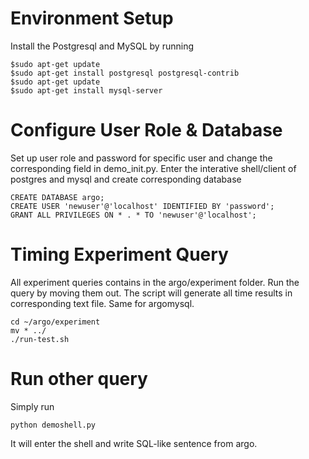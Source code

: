 # Environment Setup
Install the Postgresql and MySQL by running
```
$sudo apt-get update
$sudo apt-get install postgresql postgresql-contrib
$sudo apt-get update
$sudo apt-get install mysql-server
```

# Configure User Role & Database
Set up user role and password for specific user and change the corresponding field in demo_init.py. Enter the interative shell/client of postgres and mysql and create corresponding database
```
CREATE DATABASE argo;
CREATE USER 'newuser'@'localhost' IDENTIFIED BY 'password';
GRANT ALL PRIVILEGES ON * . * TO 'newuser'@'localhost';
```

# Timing Experiment Query 
All experiment queries contains in the argo/experiment folder. Run the query by moving them out. The script will generate all time results in corresponding text file. Same for argomysql.
```
cd ~/argo/experiment
mv * ../
./run-test.sh
```
# Run other query
Simply run 
```
python demoshell.py
```
It will enter the shell and write SQL-like sentence from argo.
